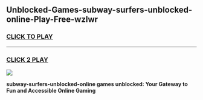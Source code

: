 
## Unblocked-Games-subway-surfers-unblocked-online-Play-Free-wzlwr
<h3>
<a href="https://premium76.site?title=subway-surfers-unblocked-online&ref=12A">CLICK TO PLAY</a></h3>
<hr>

<h3>
<a href="https://premium76.site?title=subway-surfers-unblocked-online&ref=12A">CLICK 2 PLAY</a>
  
</h3>

<a href="https://premium76.site?title=subway-surfers-unblocked-online&ref=12A"><img src="https://clearcache.store/games.png"></a>


**subway-surfers-unblocked-online games unblocked: Your Gateway to Fun and Accessible Online Gaming**
